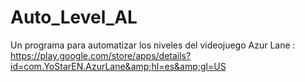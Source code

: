 # Auto_Level_AL
Un programa para automatizar los niveles del videojuego Azur Lane : https://play.google.com/store/apps/details?id=com.YoStarEN.AzurLane&amp;hl=es&amp;gl=US
